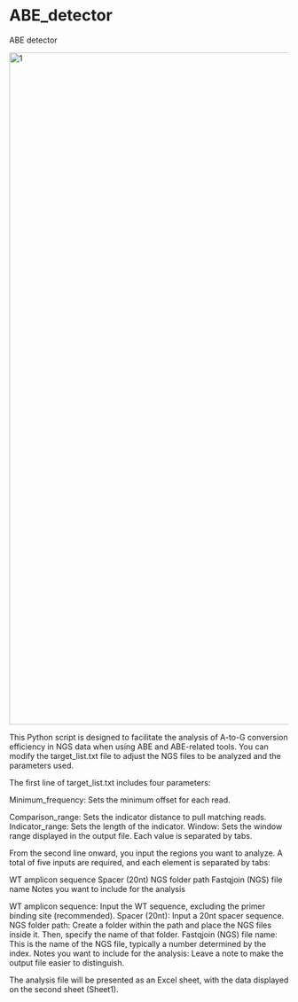 # ABE_detector
ABE detector

<img width="1213" alt="1" src="https://github.com/user-attachments/assets/e5cc0ce8-0d74-487c-a6d9-e84339254def">

This Python script is designed to facilitate the analysis of A-to-G conversion efficiency in NGS data when using ABE and ABE-related tools. You can modify the target_list.txt file to adjust the NGS files to be analyzed and the parameters used.

The first line of target_list.txt includes four parameters:

Minimum_frequency: Sets the minimum offset for each read.

Comparison_range: Sets the indicator distance to pull matching reads.
Indicator_range: Sets the length of the indicator.
Window: Sets the window range displayed in the output file.
Each value is separated by tabs.


From the second line onward, you input the regions you want to analyze. A total of five inputs are required, and each element is separated by tabs:

WT amplicon sequence
Spacer (20nt)
NGS folder path
Fastqjoin (NGS) file name
Notes you want to include for the analysis

WT amplicon sequence: Input the WT sequence, excluding the primer binding site (recommended).
Spacer (20nt): Input a 20nt spacer sequence.
NGS folder path: Create a folder within the path and place the NGS files inside it. Then, specify the name of that folder.
Fastqjoin (NGS) file name: This is the name of the NGS file, typically a number determined by the index.
Notes you want to include for the analysis: Leave a note to make the output file easier to distinguish.


The analysis file will be presented as an Excel sheet, with the data displayed on the second sheet (Sheet1).
